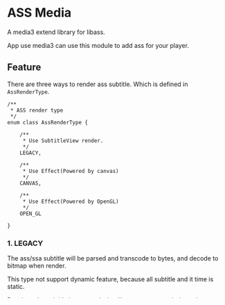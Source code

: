 # ASS Media
A media3 extend library for libass.

App use media3 can use this module to add ass for your player.

## Feature
There are three ways to render ass subtitle.
Which is defined in `AssRenderType`.

```
/**
 * ASS render type
 */
enum class AssRenderType {

    /**
     * Use SubtitleView render.
     */
    LEGACY,

    /**
     * Use Effect(Powered by canvas)
     */
    CANVAS,

    /**
     * Use Effect(Powered by OpenGL)
     */
    OPEN_GL

}
```

### 1. LEGACY
The ass/ssa subtitle will be parsed and transcode to bytes, and decode to bitmap when render.

This type not support dynamic feature, because all subtitle and it time is static.

But since the subtitle is transcode, it will not cost too much time when render. All work is done in parse thread.

### 2. CANVAS
The ass/ssa subtitle will be cal and render at runtime use media3 effect feature, and this will support all dynamic features.

And this need to create a screen size offscreen bitmap to render the libass bitmap pieces.

But when the dynamic feature is too complex, and libass will cost too much time to cal, the render will be blocked.

### 3. OPEN_GL
Just like `CANVAS`, but use OpenGL to render. and the offscreen tex is create to render the bitmap pieces.

Due to test, the `OPEN_GL` will save 1/3 time when render.

## How to use
1. Add MavenCenter to your project
    ```
    allprojects {
        repositories {
            mavenCentral()
        }
    }
    ```
2. Add dependency.
    ```
   implementation "io.github.peerless2012:ass-media:x.x.x"
    ```
3. Use libass-media in java/kotlin
    ```
    player = ExoPlayer.Builder(this)
    .buildWithAssSupport(
        this,
        AssRenderType.OPEN_GL
    )
    ```
4. Add external subtitles.
   ```
   val enConfig = MediaItem.SubtitleConfiguration
         .Builder(Uri.parse("http://192.168.0.254:80/files/f-en.ass"))
         .setMimeType(MimeTypes.TEXT_SSA)
         .setLanguage("en")
         .setLabel("External ass en")
         .setId("129")
         .setSelectionFlags(C.SELECTION_FLAG_DEFAULT)
         .build()
   val jpConfig = MediaItem.SubtitleConfiguration
         .Builder(Uri.parse("http://192.168.0.254:80/files/f-jp.ass"))
         .setMimeType(MimeTypes.TEXT_SSA)
         .setLanguage("jp")
         .setLabel("External ass jp")
         .setId("130")
         .build()
   val zhConfig = MediaItem.SubtitleConfiguration
         .Builder(Uri.parse("http://192.168.0.254:80/files/f-zh.ass"))
         .setMimeType(MimeTypes.TEXT_SSA)
         .setLanguage("zh")
         .setLabel("External ass zh")
         .setId("131")
         .build()
   val mediaItem = MediaItem.Builder()
         .setUri(url)
         .setSubtitleConfigurations(ImmutableList.of(enConfig, jpConfig, zhConfig))
   ```
   NOTE: Make sure the `id` is set and different from media self track size. Recommend bigger than 128 or more bigger.

## Known Issue
### 1. Ass render has a wrong order when ass use layer param.
This only happens in `LEGACY` mode, see:
* [ASS render in a wrong order](https://github.com/androidx/media/issues/2124)
* [Fix cue render order for ass/ssa](https://github.com/androidx/media/pull/2137)
